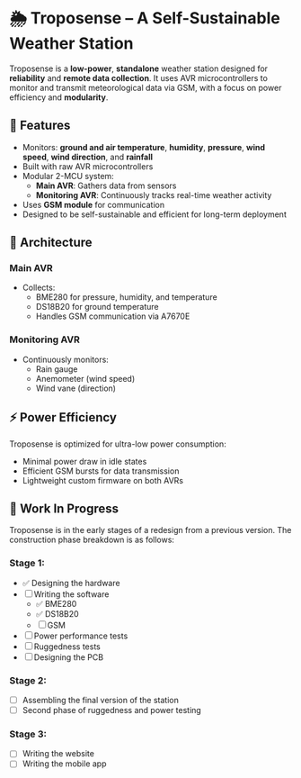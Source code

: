 # 🌦️ Troposense – A Self-Sustainable Weather Station

Troposense is a **low-power**, **standalone** weather station designed for **reliability** and **remote data collection**. It uses AVR microcontrollers to monitor and transmit meteorological data via GSM, with a focus on power efficiency and **modularity**.

## 📡 Features

- Monitors: **ground and air temperature**, **humidity**, **pressure**, **wind speed**, **wind direction**, and **rainfall**
- Built with raw AVR microcontrollers
- Modular 2-MCU system:
    - **Main AVR**: Gathers data from sensors
    - **Monitoring AVR**: Continuously tracks real-time weather activity
- Uses **GSM module** for communication
- Designed to be self-sustainable and efficient for long-term deployment

## 🔧 Architecture

### Main AVR
- Collects:
    - BME280 for pressure, humidity, and temperature
    - DS18B20 for ground temperature
    - Handles GSM communication via A7670E

### Monitoring AVR
- Continuously monitors:
    - Rain gauge
    - Anemometer (wind speed)
    - Wind vane (direction)


## ⚡ Power Efficiency

Troposense is optimized for ultra-low power consumption:

- Minimal power draw in idle states
- Efficient GSM bursts for data transmission
- Lightweight custom firmware on both AVRs

## 🚧 Work In Progress
Troposense is in the early stages of a redesign from a previous version. The construction phase breakdown is as follows:

### Stage 1:
- ✅ Designing the hardware
- ☐ Writing the software
    - ✅ BME280
    - ✅ DS18B20
    - ☐ GSM
- ☐ Power performance tests
- ☐ Ruggedness tests
- ☐ Designing the PCB

### Stage 2:
- ☐ Assembling the final version of the station 
- ☐ Second phase of ruggedness and power testing

### Stage 3:
- ☐ Writing the website
- ☐ Writing the mobile app